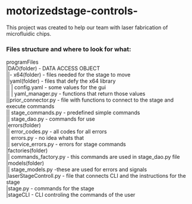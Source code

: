 # motorizedstage-controls-
This project was created to help our team with laser fabrication of microfluidic chips.

### Files structure and where to look for what:
programFiles\
|DAO(folder) - DATA ACCESS OBJECT\
||- x64(folder) - files needed for the stage to move\
||yaml(folder) - files that defy the x64 library\
|| | config.yaml - some values for the gui\
|| | yaml_manager.py - functions that return those values\
||prior_connector.py - file with functions to connect to the stage and execute commands\
|| stage_commands.py - predefined simple commands\
|| stage_dao.py - commands for use\
|errors(folder)\
|| error_codes.py - all codes for all errors\
|| errors.py - no idea whats that\
|| service_errors.py - errors for stage commands\
|factories(folder)\
|| commands_factory.py - this commands are used in stage_dao.py file\
|models(folder)\
|| stage_models.py -these are used for errors and signals\
|laserStageControll.py - file that connects CLI and the instructions for the stage\
|stage.py - commands for the stage\
|stageCLI - CLI controling the commands of the user






